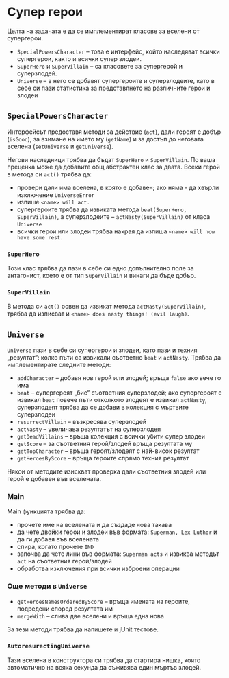 # Супер герои

Целта на задачата е да се имплементират класове за вселени от супергерои.

* `SpecialPowersCharacter` – това е интерфейс, който наследяват всички супергерои,
както и всички супер злодеи.
* `SuperHero` и `SuperVillain` – са класовете за супергерой и суперзлодей.
* `Universe` – в него се добавят супергероите и суперзлодеите, като в себе си
пази статистика за представянето на различните герои и злодеи

## `SpecialPowersCharacter`

Интерфейсът предоставя методи за действие (`act`), дали героят е добър (`isGood`),
за взимане на името му (`getName`) и за достъп до неговата вселена
(`setUniverse` и `getUniverse`).

Негови наследници трябва да бъдат `SuperHero` и `SuperVillain`. По ваша 
преценка може да добавите общ абстрактен клас за двата. Всеки герой в метода
си `act()` трябва да:

* провери дали има вселена, в която е добавен; ако няма - да хвърли изключение
`UniverseError`
* изпише `<name> will act.`
* супергероите трябва да извиката метода `beat(SuperHero, SuperVillain)`,
a суперзлодеите – `actNasty(SuperVillain)` от класа `Universe`
* всички герои или злодеи трябва накрая да изпиша `<name> will now have some rest.`

### `SuperHero`

Този клас трябва да пази в себе си едно допълнително поле за антагонист,
което е от тип `SuperVillain` и винаги да бъде добър.

### `SuperVillain`

В метода си `act()` освен да извикат метода `actNasty(SuperVillain)`,
трябва да изписват и `<name> does nasty things! (evil laugh)`.

## `Universe`

`Universe` пази в себе си супергерои и злодеи, като пази и техния „резултат“:
колко пъти са извикали съответно `beat` и `actNasty`.
Трябва да имплементирате следните методи:

* `addCharacter` – добавя нов герой или злодей; връща `false` ако вече го има
* `beat` – супергероят „бие“ съответния суперзлодей; ако супергероят е извикал `beat`
повече пъти отколкото злодеят е извикал `actNasty`, суперзлодеят трябва да се добави в
колекция с мъртвите суперзлодеи
* `resurrectVillain` – възкресява суперзлодей
* `actNasty` – увеличава резултатът на суперзлодея
* `getDeadVillains` – връща колекция с всички убити супер злодеи
* `getScore` – за съответния герой/злодей връща резултата му
* `getTopCharacter` – връща героят/злодеят с най-висок резултат
* `getHeroesByScore` – връща героите спрямо техния резултат

Някои от методите изискват проверка дали съответния злодей или герой е добавен във вселената.

### Main

Main функцията трябва да:

* прочете име на вселената и да създаде нова такава
* да чете двойки герои и злодеи във формата: `Superman, Lex Luthor` и да ги добавя във вселената
* спира, когато прочете `END`
* започва да чете лини във формата: `Superman acts` и извиква методът `act` на съответния герой/злодей
* обработва изключения при всички изброени операции

### Още методи в `Universe`

* `getHeroesNamesOrderedByScore` – връща имената на героите, подредени според резултата им
* `mergeWith` – слива две вселени и връща една нова

За тези методи трябва да напишете и jUnit тестове.

### `AutoresurectingUniverse`

Тази вселена в конструктора си трябва да стартира нишка, която автоматично на всяка
секунда да съживява един мъртъв злодей.
